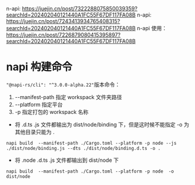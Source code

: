n-api: https://juejin.cn/post/7322288075850039359?searchId=202402040121440A1FC55F67DF117FA08B
n-api: https://juejin.cn/post/7243413934765408315?searchId=202402040121440A1FC55F67DF117FA08B
n-api 使用：https://juejin.cn/post/7226879080415395897?searchId=202402040121440A1FC55F67DF117FA08B

# napi 构建命令

`"@napi-rs/cli": "^3.0.0-alpha.22"`版本命令：

1. --manifest-path 指定 workspack 文件夹路径
2. --platform 指定平台
3. -p 指定打包的 workspack 名称

- 将 .d.ts .js 文件都输出为 dist/node/binding 下，但是这时候不能指定 -o 为其他目录只能为 .

```shell
napi build  --manifest-path ./Cargo.toml --platform -p node --js ./dist/node/binding.js --dts ./dist/node/binding.d.ts -o .
```

- 将 .node .d.ts .js 文件都输出到 dist/node 下

```shell
napi build  --manifest-path ./Cargo.toml --platform -p node  -o dist/node
```
